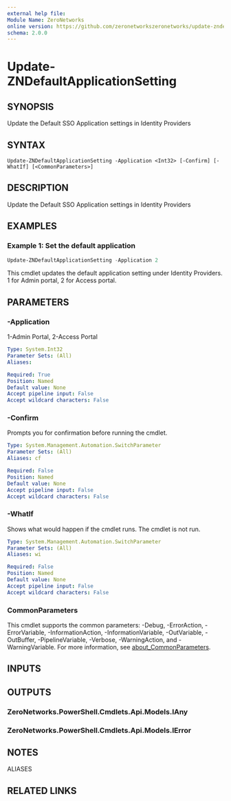 ```yaml
---
external help file:
Module Name: ZeroNetworks
online version: https://github.com/zeronetworkszeronetworks/update-zndefaultapplicationsetting
schema: 2.0.0
---
```


# Update-ZNDefaultApplicationSetting

## SYNOPSIS
Update the Default SSO Application settings in Identity Providers

## SYNTAX

```
Update-ZNDefaultApplicationSetting -Application <Int32> [-Confirm] [-WhatIf] [<CommonParameters>]
```

## DESCRIPTION
Update the Default SSO Application settings in Identity Providers

## EXAMPLES

### Example 1: Set the default application
```powershell
Update-ZNDefaultApplicationSetting -Application 2
```

This cmdlet updates the default application setting under Identity Providers.
1 for Admin portal, 2 for Access portal.

## PARAMETERS

### -Application
1-Admin Portal, 2-Access Portal

```yaml
Type: System.Int32
Parameter Sets: (All)
Aliases:

Required: True
Position: Named
Default value: None
Accept pipeline input: False
Accept wildcard characters: False
```

### -Confirm
Prompts you for confirmation before running the cmdlet.

```yaml
Type: System.Management.Automation.SwitchParameter
Parameter Sets: (All)
Aliases: cf

Required: False
Position: Named
Default value: None
Accept pipeline input: False
Accept wildcard characters: False
```

### -WhatIf
Shows what would happen if the cmdlet runs.
The cmdlet is not run.

```yaml
Type: System.Management.Automation.SwitchParameter
Parameter Sets: (All)
Aliases: wi

Required: False
Position: Named
Default value: None
Accept pipeline input: False
Accept wildcard characters: False
```

### CommonParameters
This cmdlet supports the common parameters: -Debug, -ErrorAction, -ErrorVariable, -InformationAction, -InformationVariable, -OutVariable, -OutBuffer, -PipelineVariable, -Verbose, -WarningAction, and -WarningVariable. For more information, see [about_CommonParameters](http://go.microsoft.com/fwlink/?LinkID=113216).

## INPUTS

## OUTPUTS

### ZeroNetworks.PowerShell.Cmdlets.Api.Models.IAny

### ZeroNetworks.PowerShell.Cmdlets.Api.Models.IError

## NOTES

ALIASES

## RELATED LINKS

